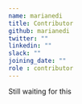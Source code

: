 ```yaml
---
name: marianedi
title: Contributor
github: marianedi
twitter: ""
linkedin: ""
slack: ""
joining_date: ""
role : contributor
---
```


Still waiting for this
